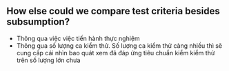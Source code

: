 ## **How else could we compare test criteria besides subsumption?**

- Thông qua việc việc tiến hành thực nghiệm
- Thông qua số lượng ca kiểm thử. Số lượng ca kiểm thử càng nhiều thì sẽ cung cấp cái nhìn bao quát xem đã đáp ứng tiêu chuẩn kiểm kiểm thử trên số lượng lớn chưa
